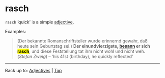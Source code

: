 # rasch

`rasch` ‘quick’ is a simple [adjective](../../index.md).

Examples:

> (Der bekannte Romanschriftsteller wurde erinnernd gewahr, daß heute sein Geburtstag sei.) **Der einundvierzigste, [besann](../../../verbs/b/be/besinnen.md) er sich <mark>rasch</mark>**, und diese Feststellung tat ihm nicht wohl und nicht weh. (*Stefan Zweig*) – ‘his 41st (birthday), he quickly reflected’

----

Back up to: [Adjectives](../../index.md) | [Top](../../../index.md)
